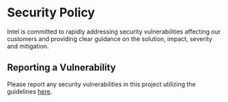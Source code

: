 # Security Policy
Intel is committed to rapidly addressing security vulnerabilities affecting
our customers and providing clear guidance on the solution, impact, severity
and mitigation.

## Reporting a Vulnerability
Please report any security vulnerabilities in this project utilizing
the guidelines [here](https://www.intel.com/content/www/us/en/security-center/vulnerability-handling-guidelines.html).